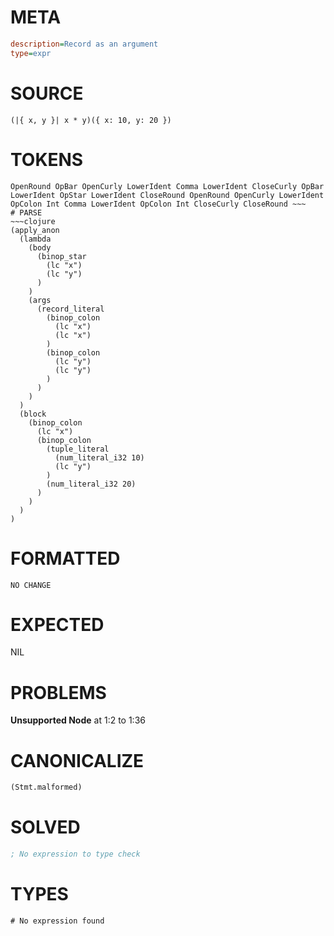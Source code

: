 # META
~~~ini
description=Record as an argument
type=expr
~~~
# SOURCE
~~~roc
(|{ x, y }| x * y)({ x: 10, y: 20 })
~~~
# TOKENS
~~~text
OpenRound OpBar OpenCurly LowerIdent Comma LowerIdent CloseCurly OpBar LowerIdent OpStar LowerIdent CloseRound OpenRound OpenCurly LowerIdent OpColon Int Comma LowerIdent OpColon Int CloseCurly CloseRound ~~~
# PARSE
~~~clojure
(apply_anon
  (lambda
    (body
      (binop_star
        (lc "x")
        (lc "y")
      )
    )
    (args
      (record_literal
        (binop_colon
          (lc "x")
          (lc "x")
        )
        (binop_colon
          (lc "y")
          (lc "y")
        )
      )
    )
  )
  (block
    (binop_colon
      (lc "x")
      (binop_colon
        (tuple_literal
          (num_literal_i32 10)
          (lc "y")
        )
        (num_literal_i32 20)
      )
    )
  )
)
~~~
# FORMATTED
~~~roc
NO CHANGE
~~~
# EXPECTED
NIL
# PROBLEMS
**Unsupported Node**
at 1:2 to 1:36

# CANONICALIZE
~~~clojure
(Stmt.malformed)
~~~
# SOLVED
~~~clojure
; No expression to type check
~~~
# TYPES
~~~roc
# No expression found
~~~
